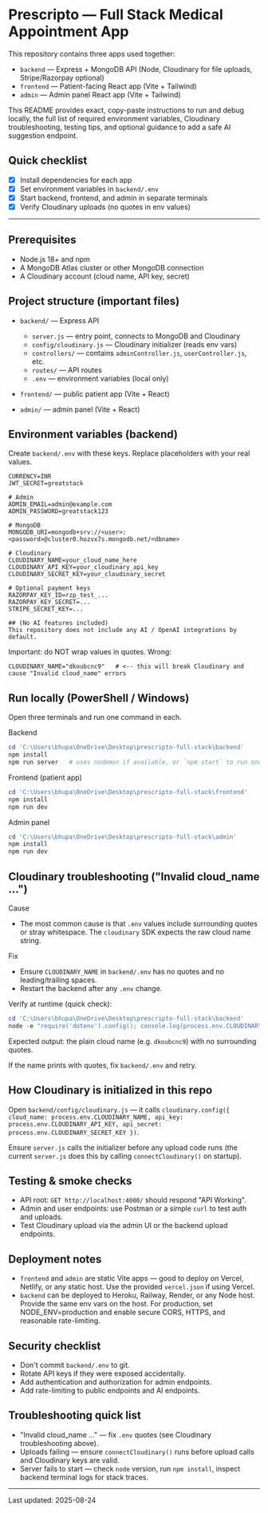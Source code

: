 # Prescripto — Full Stack Medical Appointment App

This repository contains three apps used together:

- `backend` — Express + MongoDB API (Node, Cloudinary for file uploads, Stripe/Razorpay optional)
- `frontend` — Patient-facing React app (Vite + Tailwind)
- `admin` — Admin panel React app (Vite + Tailwind)

This README provides exact, copy-paste instructions to run and debug locally, the full list of required environment variables, Cloudinary troubleshooting, testing tips, and optional guidance to add a safe AI suggestion endpoint.

## Quick checklist

- [x] Install dependencies for each app
- [x] Set environment variables in `backend/.env`
- [x] Start backend, frontend, and admin in separate terminals
- [x] Verify Cloudinary uploads (no quotes in env values)

---

## Prerequisites

- Node.js 18+ and npm
- A MongoDB Atlas cluster or other MongoDB connection
- A Cloudinary account (cloud name, API key, secret)
 

## Project structure (important files)

- `backend/` — Express API
   - `server.js` — entry point, connects to MongoDB and Cloudinary
   - `config/cloudinary.js` — Cloudinary initializer (reads env vars)
   - `controllers/` — contains `adminController.js`, `userController.js`, etc.
   - `routes/` — API routes
   - `.env` — environment variables (local only)

- `frontend/` — public patient app (Vite + React)
- `admin/` — admin panel (Vite + React)

## Environment variables (backend)

Create `backend/.env` with these keys. Replace placeholders with your real values.

```
CURRENCY=INR
JWT_SECRET=greatstack

# Admin
ADMIN_EMAIL=admin@example.com
ADMIN_PASSWORD=greatstack123

# MongoDB
MONGODB_URI=mongodb+srv://<user>:<password>@cluster0.hozvx7s.mongodb.net/<dbname>

# Cloudinary
CLOUDINARY_NAME=your_cloud_name_here
CLOUDINARY_API_KEY=your_cloudinary_api_key
CLOUDINARY_SECRET_KEY=your_cloudinary_secret

# Optional payment keys
RAZORPAY_KEY_ID=rzp_test_...
RAZORPAY_KEY_SECRET=...
STRIPE_SECRET_KEY=...

## (No AI features included)
This repository does not include any AI / OpenAI integrations by default.
```

Important: do NOT wrap values in quotes. Wrong:

```
CLOUDINARY_NAME="dkoubcnc9"   # <-- this will break Cloudinary and cause "Invalid cloud_name" errors
```


## Run locally (PowerShell / Windows)

Open three terminals and run one command in each.

Backend

```powershell
cd 'C:\Users\bhupa\OneDrive\Desktop\prescripto-full-stack\backend'
npm install
npm run server   # uses nodemon if available, or `npm start` to run once
```

Frontend (patient app)

```powershell
cd 'C:\Users\bhupa\OneDrive\Desktop\prescripto-full-stack\frontend'
npm install
npm run dev
```

Admin panel

```powershell
cd 'C:\Users\bhupa\OneDrive\Desktop\prescripto-full-stack\admin'
npm install
npm run dev
```

## Cloudinary troubleshooting ("Invalid cloud_name ...")

Cause
- The most common cause is that `.env` values include surrounding quotes or stray whitespace. The `cloudinary` SDK expects the raw cloud name string.

Fix
- Ensure `CLOUDINARY_NAME` in `backend/.env` has no quotes and no leading/trailing spaces.
- Restart the backend after any `.env` change.

Verify at runtime (quick check):

```powershell
cd 'C:\Users\bhupa\OneDrive\Desktop\prescripto-full-stack\backend'
node -e "require('dotenv').config(); console.log(process.env.CLOUDINARY_NAME)"
```

Expected output: the plain cloud name (e.g. `dkoubcnc9`) with no surrounding quotes.

If the name prints with quotes, fix `backend/.env` and retry.

## How Cloudinary is initialized in this repo

Open `backend/config/cloudinary.js` — it calls `cloudinary.config({ cloud_name: process.env.CLOUDINARY_NAME, api_key: process.env.CLOUDINARY_API_KEY, api_secret: process.env.CLOUDINARY_SECRET_KEY })`.

Ensure `server.js` calls the initializer before any upload code runs (the current `server.js` does this by calling `connectCloudinary()` on startup).

<!-- AI integration instructions removed as requested -->

## Testing & smoke checks

- API root: `GET http://localhost:4000/` should respond "API Working".
- Admin and user endpoints: use Postman or a simple `curl` to test auth and uploads.
- Test Cloudinary upload via the admin UI or the backend upload endpoints.

<!-- AI endpoint example removed -->

## Deployment notes

- `frontend` and `admin` are static Vite apps — good to deploy on Vercel, Netlify, or any static host. Use the provided `vercel.json` if using Vercel.
- `backend` can be deployed to Heroku, Railway, Render, or any Node host. Provide the same env vars on the host. For production, set NODE_ENV=production and enable secure CORS, HTTPS, and reasonable rate-limiting.

## Security checklist

- Don't commit `backend/.env` to git.
- Rotate API keys if they were exposed accidentally.
- Add authentication and authorization for admin endpoints.
- Add rate-limiting to public endpoints and AI endpoints.

## Troubleshooting quick list

- "Invalid cloud_name ..." — fix `.env` quotes (see Cloudinary troubleshooting above).
- Uploads failing — ensure `connectCloudinary()` runs before upload calls and Cloudinary keys are valid.
- Server fails to start — check `node` version, run `npm install`, inspect backend terminal logs for stack traces.


---

Last updated: 2025-08-24

